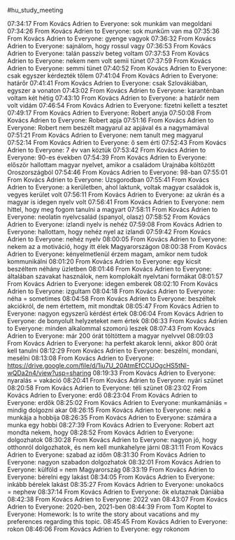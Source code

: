 #hu_study_meeting 

07:34:17 From Kovács Adrien to Everyone:
	sok munkám van megoldani
07:34:26 From Kovács Adrien to Everyone:
	sok munkűm van ma
07:35:36 From Kovács Adrien to Everyone:
	gyenge vagyok
07:36:32 From Kovács Adrien to Everyone:
	sajnálom, hogy rossul vagy
07:36:53 From Kovács Adrien to Everyone:
	talán passzív beteg voltam
07:37:53 From Kovács Adrien to Everyone:
	nekem nem volt semii tünet
07:37:59 From Kovács Adrien to Everyone:
	semmi tünet
07:40:52 From Kovács Adrien to Everyone:
	csak egyszer kérdezték tőlem
07:41:04 From Kovács Adrien to Everyone:
	határőr
07:41:41 From Kovács Adrien to Everyone:
	csak Szlovákiában, egyszer a vonaton
07:43:02 From Kovács Adrien to Everyone:
	karanténban voltam két hétig
07:43:10 From Kovács Adrien to Everyone:
	a határőr nem volt vidám
07:46:54 From Kovács Adrien to Everyone:
	fizetni kellett a tesztet
07:49:17 From Kovács Adrien to Everyone:
	Robert anyja
07:50:08 From Kovács Adrien to Everyone:
	Robert apja
07:51:16 From Kovács Adrien to Everyone:
	Robert nem beszélt magyarul az apjával és a nagymamával
07:51:21 From Kovács Adrien to Everyone:
	nem tanult meg magyarul
07:52:14 From Kovács Adrien to Everyone:
	ő sem érti
07:52:43 From Kovács Adrien to Everyone:
	7 év van köztük
07:53:42 From Kovács Adrien to Everyone:
	90-es években
07:54:39 From Kovács Adrien to Everyone:
	először hallottam magyar nyelvet, amikor a családom Urajnába költözött Oroszországból
07:54:46 From Kovács Adrien to Everyone:
	98-ban
07:55:01 From Kovács Adrien to Everyone:
	Uzsgorodban
07:55:41 From Kovács Adrien to Everyone:
	a kerületben, ahol laktunk, voltak magyar családok is, vegyes kerület volt
07:56:11 From Kovács Adrien to Everyone:
	az ukrán és a magyar is idegen nyelv volt
07:56:41 From Kovács Adrien to Everyone:
	nem hittel, hogy meg fogom tanulni a magyart
07:58:11 From Kovács Adrien to Everyone:
	neolatin nyelvcsalád (spanyol, olasz)
07:58:52 From Kovács Adrien to Everyone:
	izlandi nyelv is nehéz
07:59:08 From Kovács Adrien to Everyone:
	hallottam, hogy nehéz nyel az izlandi
07:59:42 From Kovács Adrien to Everyone:
	nehéz nyelv
08:00:05 From Kovács Adrien to Everyone:
	nekem az a motiváció, hogy itt élek Magyarországon
08:00:38 From Kovács Adrien to Everyone:
	kényelmetlenül érzem magam, amikor nem tudok kommunikálni
08:01:20 From Kovács Adrien to Everyone:
	egy kicsit beszéltem néhány üzletben
08:01:46 From Kovács Adrien to Everyone:
	általában szavakat használok, nem komplokált nyelvtani formákat
08:01:57 From Kovács Adrien to Everyone:
	idegen emberek
08:02:10 From Kovács Adrien to Everyone:
	izgultam
08:04:18 From Kovács Adrien to Everyone:
	néha = sometimes
08:04:58 From Kovács Adrien to Everyone:
	beszéltek akciókról, de nem értettem, mit mondtak
08:05:47 From Kovács Adrien to Everyone:
	nagyon egyszerű kérdést értek
08:06:04 From Kovács Adrien to Everyone:
	de bonyolult helyzeteket nem értek
08:06:33 From Kovács Adrien to Everyone:
	minden alkalommal szomorú leszek
08:07:43 From Kovács Adrien to Everyone:
	már 200 órát töltöttem a magyar nyelvvel
08:09:03 From Kovács Adrien to Everyone:
	ha perfekt akarok lenni, akkor 800 órát kell tanulni
08:12:29 From Kovács Adrien to Everyone:
	beszélni, mondani, mesélni
08:13:08 From Kovács Adrien to Everyone:
	https://drive.google.com/file/d/1iu7U_20AtmEfCCUOgcHS5tNI-wQDa2n4/view?usp=sharing
08:19:33 From Kovács Adrien to Everyone:
	nyaralás = vakáció
08:20:41 From Kovács Adrien to Everyone:
	nyári szünet
08:20:58 From Kovács Adrien to Everyone:
	téli szünet
08:23:02 From Kovács Adrien to Everyone:
	erdő
08:23:04 From Kovács Adrien to Everyone:
	erdők
08:25:02 From Kovács Adrien to Everyone:
	munkamániás = mindig dolgozni akar
08:26:15 From Kovács Adrien to Everyone:
	neki a munkája a hobbija
08:26:35 From Kovács Adrien to Everyone:
	számára a munka egy hobbi
08:27:39 From Kovács Adrien to Everyone:
	Robert azt mondta nekem, hogy
08:28:52 From Kovács Adrien to Everyone:
	dolgozhatok
08:30:28 From Kovács Adrien to Everyone:
	nagyon jó, hogy otthonról dolgozhatok, és nem kell munkahelyre járni
08:31:11 From Kovács Adrien to Everyone:
	szabad az időm
08:31:30 From Kovács Adrien to Everyone:
	nagyon szabadon dolgozhatok
08:32:01 From Kovács Adrien to Everyone:
	külföld = nem Magyarország
08:33:19 From Kovács Adrien to Everyone:
	bérelni egy lakást
08:34:05 From Kovács Adrien to Everyone:
	inkább bérelek lakást
08:35:27 From Kovács Adrien to Everyone:
	unokaöcs = nephew
08:37:14 From Kovács Adrien to Everyone:
	ők elutaznak Dániába
08:42:38 From Kovács Adrien to Everyone:
	2022 van
08:43:07 From Kovács Adrien to Everyone:
	2020-ben, 2021-ben
08:44:39 From Tom Koptel to Everyone:
	Homework: Is to write the story about vacations and my preferences regarding this topic.
08:45:45 From Kovács Adrien to Everyone:
	rokon
08:46:06 From Kovács Adrien to Everyone:
	egy rokonom
